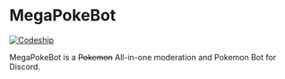 # MegaPokeBot
[![Codeship](https://img.shields.io/codeship/453a34b0-dae8-0135-8b29-029911bb1fd3.svg)](https://app.codeship.com/projects/264547)

MegaPokeBot is a ~~Pokemon~~ All-in-one moderation and Pokemon Bot for Discord.